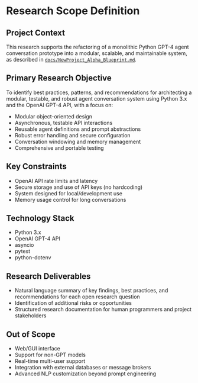 # Research Scope Definition

## Project Context
This research supports the refactoring of a monolithic Python GPT-4 agent conversation prototype into a modular, scalable, and maintainable system, as described in [`docs/NewProject_Alpha_Blueprint.md`](../../docs/NewProject_Alpha_Blueprint.md:1).

## Primary Research Objective
To identify best practices, patterns, and recommendations for architecting a modular, testable, and robust agent conversation system using Python 3.x and the OpenAI GPT-4 API, with a focus on:
- Modular object-oriented design
- Asynchronous, testable API interactions
- Reusable agent definitions and prompt abstractions
- Robust error handling and secure configuration
- Conversation windowing and memory management
- Comprehensive and portable testing

## Key Constraints
- OpenAI API rate limits and latency
- Secure storage and use of API keys (no hardcoding)
- System designed for local/development use
- Memory usage control for long conversations

## Technology Stack
- Python 3.x
- OpenAI GPT-4 API
- asyncio
- pytest
- python-dotenv

## Research Deliverables
- Natural language summary of key findings, best practices, and recommendations for each open research question
- Identification of additional risks or opportunities
- Structured research documentation for human programmers and project stakeholders

## Out of Scope
- Web/GUI interface
- Support for non-GPT models
- Real-time multi-user support
- Integration with external databases or message brokers
- Advanced NLP customization beyond prompt engineering